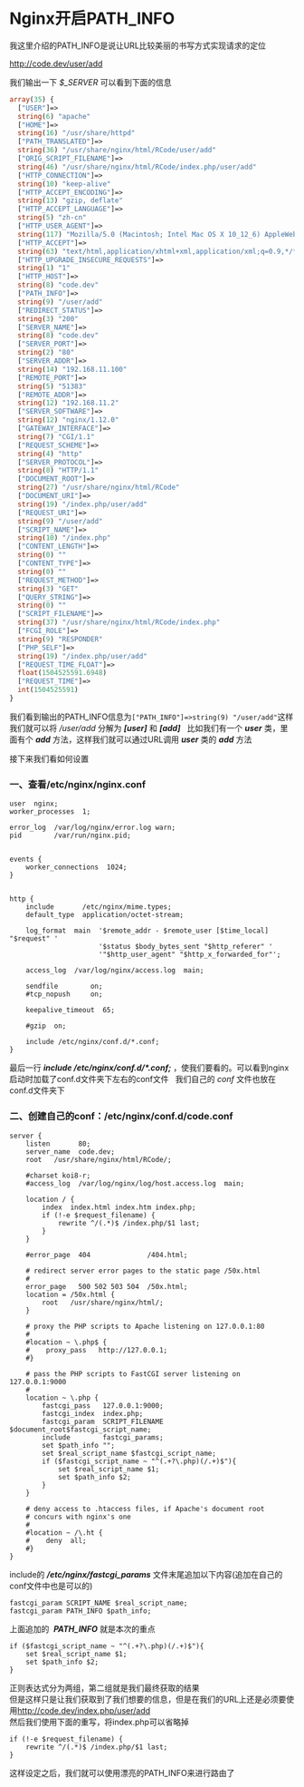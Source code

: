 # Nginx开启PATH_INFO
我这里介绍的PATH_INFO是说让URL比较美丽的书写方式实现请求的定位  
>
http://code.dev/user/add  

我们输出一下 *$_SERVER* 可以看到下面的信息  
``` php
array(35) {
  ["USER"]=>
  string(6) "apache"
  ["HOME"]=>
  string(16) "/usr/share/httpd"
  ["PATH_TRANSLATED"]=>
  string(36) "/usr/share/nginx/html/RCode/user/add"
  ["ORIG_SCRIPT_FILENAME"]=>
  string(46) "/usr/share/nginx/html/RCode/index.php/user/add"
  ["HTTP_CONNECTION"]=>
  string(10) "keep-alive"
  ["HTTP_ACCEPT_ENCODING"]=>
  string(13) "gzip, deflate"
  ["HTTP_ACCEPT_LANGUAGE"]=>
  string(5) "zh-cn"
  ["HTTP_USER_AGENT"]=>
  string(117) "Mozilla/5.0 (Macintosh; Intel Mac OS X 10_12_6) AppleWebKit/603.3.8 (KHTML, like Gecko) Version/10.1.2 Safari/603.3.8"
  ["HTTP_ACCEPT"]=>
  string(63) "text/html,application/xhtml+xml,application/xml;q=0.9,*/*;q=0.8"
  ["HTTP_UPGRADE_INSECURE_REQUESTS"]=>
  string(1) "1"
  ["HTTP_HOST"]=>
  string(8) "code.dev"
  ["PATH_INFO"]=>
  string(9) "/user/add"
  ["REDIRECT_STATUS"]=>
  string(3) "200"
  ["SERVER_NAME"]=>
  string(8) "code.dev"
  ["SERVER_PORT"]=>
  string(2) "80"
  ["SERVER_ADDR"]=>
  string(14) "192.168.11.100"
  ["REMOTE_PORT"]=>
  string(5) "51383"
  ["REMOTE_ADDR"]=>
  string(12) "192.168.11.2"
  ["SERVER_SOFTWARE"]=>
  string(12) "nginx/1.12.0"
  ["GATEWAY_INTERFACE"]=>
  string(7) "CGI/1.1"
  ["REQUEST_SCHEME"]=>
  string(4) "http"
  ["SERVER_PROTOCOL"]=>
  string(8) "HTTP/1.1"
  ["DOCUMENT_ROOT"]=>
  string(27) "/usr/share/nginx/html/RCode"
  ["DOCUMENT_URI"]=>
  string(19) "/index.php/user/add"
  ["REQUEST_URI"]=>
  string(9) "/user/add"
  ["SCRIPT_NAME"]=>
  string(10) "/index.php"
  ["CONTENT_LENGTH"]=>
  string(0) ""
  ["CONTENT_TYPE"]=>
  string(0) ""
  ["REQUEST_METHOD"]=>
  string(3) "GET"
  ["QUERY_STRING"]=>
  string(0) ""
  ["SCRIPT_FILENAME"]=>
  string(37) "/usr/share/nginx/html/RCode/index.php"
  ["FCGI_ROLE"]=>
  string(9) "RESPONDER"
  ["PHP_SELF"]=>
  string(19) "/index.php/user/add"
  ["REQUEST_TIME_FLOAT"]=>
  float(1504525591.6948)
  ["REQUEST_TIME"]=>
  int(1504525591)
}
```
我们看到输出的PATH_INFO信息为```["PATH_INFO"]=>string(9) "/user/add"```这样我们就可以将 */user/add* 分解为 ***[user]*** 和 ***[add]***  
比如我们有一个 ***user*** 类，里面有个 ***add*** 方法，这样我们就可以通过URL调用 ***user*** 类的 ***add*** 方法  

接下来我们看如何设置  
### 一、查看/etc/nginx/nginx.conf
```shell
user  nginx;
worker_processes  1;

error_log  /var/log/nginx/error.log warn;
pid        /var/run/nginx.pid;


events {
    worker_connections  1024;
}


http {
    include       /etc/nginx/mime.types;
    default_type  application/octet-stream;

    log_format  main  '$remote_addr - $remote_user [$time_local] "$request" '
                      '$status $body_bytes_sent "$http_referer" '
                      '"$http_user_agent" "$http_x_forwarded_for"';

    access_log  /var/log/nginx/access.log  main;

    sendfile        on;
    #tcp_nopush     on;

    keepalive_timeout  65;

    #gzip  on;

    include /etc/nginx/conf.d/*.conf;
}
```
最后一行 ***include /etc/nginx/conf.d/\*.conf;*** ，使我们要看的。可以看到nginx启动时加载了conf.d文件夹下左右的conf文件  
我们自己的 *conf* 文件也放在conf.d文件夹下  
### 二、创建自己的conf：/etc/nginx/conf.d/code.conf
```shell
server {
    listen       80;
    server_name  code.dev;
    root   /usr/share/nginx/html/RCode/;

    #charset koi8-r;
    #access_log  /var/log/nginx/log/host.access.log  main;

    location / {
        index  index.html index.htm index.php;
        if (!-e $request_filename) {
            rewrite ^/(.*)$ /index.php/$1 last;
        }
    }

    #error_page  404              /404.html;

    # redirect server error pages to the static page /50x.html
    #
    error_page   500 502 503 504  /50x.html;
    location = /50x.html {
        root   /usr/share/nginx/html/;
    }

    # proxy the PHP scripts to Apache listening on 127.0.0.1:80
    #
    #location ~ \.php$ {
    #    proxy_pass   http://127.0.0.1;
    #}

    # pass the PHP scripts to FastCGI server listening on 127.0.0.1:9000
    #
    location ~ \.php {
        fastcgi_pass   127.0.0.1:9000;
        fastcgi_index  index.php;
        fastcgi_param  SCRIPT_FILENAME  $document_root$fastcgi_script_name;
        include        fastcgi_params;
        set $path_info "";
        set $real_script_name $fastcgi_script_name;
        if ($fastcgi_script_name ~ "^(.+?\.php)(/.+)$"){
            set $real_script_name $1;
            set $path_info $2;
        }
    }

    # deny access to .htaccess files, if Apache's document root
    # concurs with nginx's one
    #
    #location ~ /\.ht {
    #    deny  all;
    #}
}
```
include的 ***/etc/nginx/fastcgi_params*** 文件末尾追加以下内容(追加在自己的conf文件中也是可以的)  
```shell
fastcgi_param SCRIPT_NAME $real_script_name;
fastcgi_param PATH_INFO $path_info;
```
上面追加的  ***PATH_INFO***  就是本次的重点  
```shell
if ($fastcgi_script_name ~ "^(.+?\.php)(/.+)$"){
    set $real_script_name $1;
    set $path_info $2;
}
```
正则表达式分为两组，第二组就是我们最终获取的结果  
但是这样只是让我们获取到了我们想要的信息，但是在我们的URL上还是必须要使用<http://code.dev/index.php/user/add>  
然后我们使用下面的重写，将index.php可以省略掉  
```shell
if (!-e $request_filename) {
    rewrite ^/(.*)$ /index.php/$1 last;
}
```
这样设定之后，我们就可以使用漂亮的PATH_INFO来进行路由了  


